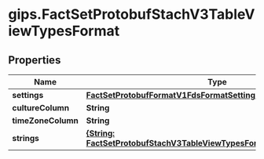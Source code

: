 # gips.FactSetProtobufStachV3TableViewTypesFormat

## Properties

Name | Type | Description | Notes
------------ | ------------- | ------------- | -------------
**settings** | [**FactSetProtobufFormatV1FdsFormatSettings**](FactSetProtobufFormatV1FdsFormatSettings.md) |  | [optional] 
**cultureColumn** | **String** |  | [optional] 
**timeZoneColumn** | **String** |  | [optional] 
**strings** | [**{String: FactSetProtobufStachV3TableViewTypesFormatTypesFormatString}**](FactSetProtobufStachV3TableViewTypesFormatTypesFormatString.md) |  | [optional] [readonly] 


